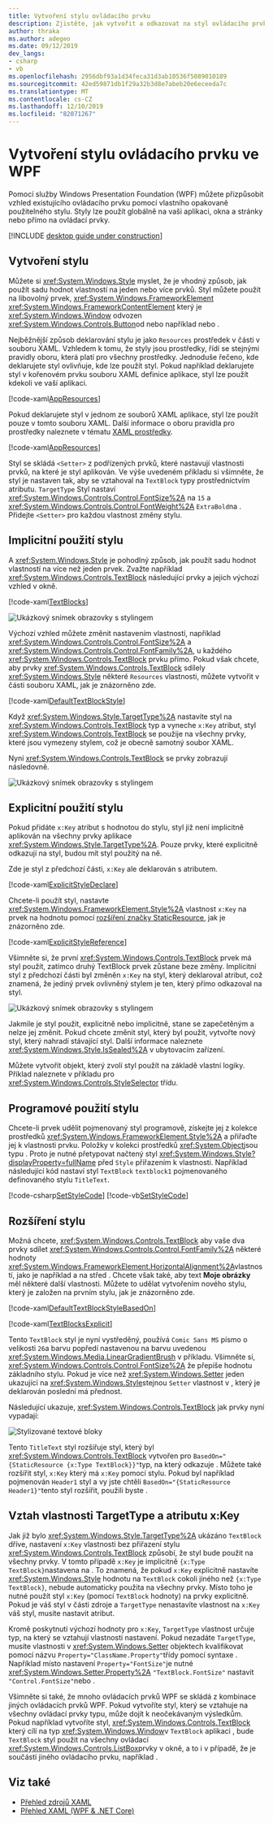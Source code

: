 ```yaml
---
title: Vytvoření stylu ovládacího prvku
description: Zjistěte, jak vytvořit a odkazovat na styl ovládacího prvku v systému Windows Presentation Foundation a .NET Core.
author: thraka
ms.author: adegeo
ms.date: 09/12/2019
dev_langs:
- csharp
- vb
ms.openlocfilehash: 2956dbf93a1d34feca31d3ab10536f5089010189
ms.sourcegitcommit: 42ed59871db1f29a32b3d8e7abeb20e6eceeda7c
ms.translationtype: MT
ms.contentlocale: cs-CZ
ms.lasthandoff: 12/10/2019
ms.locfileid: "82071267"
---
```

# <a name="create-a-style-for-a-control-in-wpf"></a>Vytvoření stylu ovládacího prvku ve WPF

Pomocí služby Windows Presentation Foundation (WPF) můžete přizpůsobit vzhled existujícího ovládacího prvku pomocí vlastního opakovaně použitelného stylu. Styly lze použít globálně na vaši aplikaci, okna a stránky nebo přímo na ovládací prvky.

[!INCLUDE [desktop guide under construction](../../../includes/desktop-guide-preview-note.md)]

## <a name="create-a-style"></a>Vytvoření stylu

Můžete si <xref:System.Windows.Style> myslet, že je vhodný způsob, jak použít sadu hodnot vlastností na jeden nebo více prvků. Styl můžete použít na libovolný prvek, <xref:System.Windows.FrameworkElement> <xref:System.Windows.FrameworkContentElement> který je <xref:System.Windows.Window> odvozen <xref:System.Windows.Controls.Button>od nebo například nebo .

Nejběžnější způsob deklarování stylu je jako `Resources` prostředek v části v souboru XAML. Vzhledem k tomu, že styly jsou prostředky, řídí se stejnými pravidly oboru, která platí pro všechny prostředky. Jednoduše řečeno, kde deklarujete styl ovlivňuje, kde lze použít styl. Pokud například deklarujete styl v kořenovém prvku souboru XAML definice aplikace, styl lze použít kdekoli ve vaší aplikaci.

[!code-xaml[AppResources](~/samples/snippets/desktop-guide/wpf/styles-and-templates-intro/csharp/App.xaml#AppResources)]

Pokud deklarujete styl v jednom ze souborů XAML aplikace, styl lze použít pouze v tomto souboru XAML. Další informace o oboru pravidla pro prostředky naleznete v tématu [XAML prostředky](xaml-resources-define.md).

[!code-xaml[AppResources](~/samples/snippets/desktop-guide/wpf/styles-and-templates-intro/csharp/WindowSingleResource.xaml#WindowResources)]

Styl se skládá `<Setter>` z podřízených prvků, které nastavují vlastnosti prvků, na které je styl aplikován. Ve výše uvedeném příkladu si všimněte, že styl je nastaven tak, aby se vztahoval na `TextBlock` typy prostřednictvím atributu. `TargetType` Styl nastaví <xref:System.Windows.Controls.Control.FontSize%2A> na `15` a <xref:System.Windows.Controls.Control.FontWeight%2A> `ExtraBold`na . Přidejte `<Setter>` pro každou vlastnost změny stylu.

## <a name="apply-a-style-implicitly"></a>Implicitní použití stylu

A <xref:System.Windows.Style> je pohodlný způsob, jak použít sadu hodnot vlastností na více než jeden prvek. Zvažte například <xref:System.Windows.Controls.TextBlock> následující prvky a jejich výchozí vzhled v okně.

[!code-xaml[TextBlocks](~/samples/snippets/desktop-guide/wpf/styles-and-templates-intro/csharp/Window1.xaml#SnippetTextBlocks)]

![Ukázkový snímek obrazovky s stylingem](./media/styles-and-templates-overview/stylingintro-textblocksbefore.png "StylingIntro_TextBlocksBefore")

Výchozí vzhled můžete změnit nastavením vlastností, například <xref:System.Windows.Controls.Control.FontSize%2A> a <xref:System.Windows.Controls.Control.FontFamily%2A>, u každého <xref:System.Windows.Controls.TextBlock> prvku přímo. Pokud však chcete, aby prvky <xref:System.Windows.Controls.TextBlock> sdílely <xref:System.Windows.Style> některé `Resources` vlastnosti, můžete vytvořit v části souboru XAML, jak je znázorněno zde.

[!code-xaml[DefaultTextBlockStyle](~/samples/snippets/desktop-guide/wpf/styles-and-templates-intro/csharp/Window1.xaml#SnippetDefaultTextBlockStyle)]

Když <xref:System.Windows.Style.TargetType%2A> nastavíte styl na <xref:System.Windows.Controls.TextBlock> typ a vyneche `x:Key` atribut, styl <xref:System.Windows.Controls.TextBlock> se použije na všechny prvky, které jsou vymezeny stylem, což je obecně samotný soubor XAML.

Nyní <xref:System.Windows.Controls.TextBlock> se prvky zobrazují následovně.

![Ukázkový snímek obrazovky s stylingem](./media/styles-and-templates-overview/stylingintro-textblocksbasestyle.png "StylingIntro_TextBlocksBaseStyle")

## <a name="apply-a-style-explicitly"></a>Explicitní použití stylu

Pokud přidáte `x:Key` atribut s hodnotou do stylu, styl již není implicitně aplikován na všechny prvky aplikace <xref:System.Windows.Style.TargetType%2A>. Pouze prvky, které explicitně odkazují na styl, budou mít styl použitý na ně.

Zde je styl z předchozí části, `x:Key` ale deklarován s atributem.

[!code-xaml[ExplicitStyleDeclare](~/samples/snippets/desktop-guide/wpf/styles-and-templates-intro/csharp/WindowExplicitStyle.xaml#ExplicitStyleDeclare)]

Chcete-li použít styl, nastavte <xref:System.Windows.FrameworkElement.Style%2A> vlastnost `x:Key` na prvek na hodnotu pomocí [rozšíření značky StaticResource](../../framework/wpf/advanced/staticresource-markup-extension.md), jak je znázorněno zde.

[!code-xaml[ExplicitStyleReference](~/samples/snippets/desktop-guide/wpf/styles-and-templates-intro/csharp/WindowExplicitStyle.xaml#ExplicitStyleReference)]

Všimněte si, že první <xref:System.Windows.Controls.TextBlock> prvek má styl použít, zatímco druhý TextBlock prvek zůstane beze změny. Implicitní styl z předchozí části byl změněn `x:Key` na styl, který deklaroval atribut, což znamená, že jediný prvek ovlivněný stylem je ten, který přímo odkazoval na styl.

![Ukázkový snímek obrazovky s stylingem](./media/styles-and-templates-overview/create-a-style-explicit-textblock.png "vytvořit -a-style-explicit-textblock")

Jakmile je styl použit, explicitně nebo implicitně, stane se zapečetěným a nelze jej změnit. Pokud chcete změnit styl, který byl použit, vytvořte nový styl, který nahradí stávající styl. Další informace naleznete <xref:System.Windows.Style.IsSealed%2A> v ubytovacím zařízení.

Můžete vytvořit objekt, který zvolí styl použít na základě vlastní logiky. Příklad naleznete v příkladu pro <xref:System.Windows.Controls.StyleSelector> třídu.

## <a name="apply-a-style-programmatically"></a>Programové použití stylu

Chcete-li prvek udělit pojmenovaný styl programově, získejte jej z kolekce prostředků <xref:System.Windows.FrameworkElement.Style%2A> a přiřaďte jej k vlastnosti prvku. Položky v kolekci prostředků <xref:System.Object>jsou typu . Proto je nutné přetypovat načtený styl <xref:System.Windows.Style?displayProperty=fullName> před `Style` přiřazením k vlastnosti. Například následující kód nastaví styl `TextBlock` `textblock1` pojmenovaného definovaného stylu `TitleText`.

[!code-csharp[SetStyleCode](~/samples/snippets/desktop-guide/wpf/styles-and-templates-intro/csharp/Window2.xaml.cs#SnippetSetStyleCode)]
[!code-vb[SetStyleCode](~/samples/snippets/desktop-guide/wpf/styles-and-templates-intro/vb/MainWindow.xaml.vb#SnippetSetStyleCode)]

## <a name="extend-a-style"></a>Rozšíření stylu

Možná chcete, <xref:System.Windows.Controls.TextBlock> aby vaše dva prvky sdílet <xref:System.Windows.Controls.Control.FontFamily%2A> některé hodnoty <xref:System.Windows.FrameworkElement.HorizontalAlignment%2A>vlastností, jako je například a na střed . Chcete však také, aby text **Moje obrázky** měl některé další vlastnosti. Můžete to udělat vytvořením nového stylu, který je založen na prvním stylu, jak je znázorněno zde.

[!code-xaml[DefaultTextBlockStyleBasedOn](~/samples/snippets/desktop-guide/wpf/styles-and-templates-intro/csharp/Window2.xaml#SnippetDefaultTextBlockStyleBasedOn)]

[!code-xaml[TextBlocksExplicit](~/samples/snippets/desktop-guide/wpf/styles-and-templates-intro/csharp/Window2.xaml#SnippetTextBlocksExplicit)]

Tento `TextBlock` styl je nyní vystředěný, používá `Comic Sans MS` písmo o velikosti `26`a barvu popředí nastavenou na barvu uvedenou <xref:System.Windows.Media.LinearGradientBrush> v příkladu. Všimněte si, <xref:System.Windows.Controls.Control.FontSize%2A> že přepíše hodnotu základního stylu. Pokud je více než <xref:System.Windows.Setter> jeden ukazující na <xref:System.Windows.Style>stejnou `Setter` vlastnost v , který je deklarován poslední má přednost.

Následující ukazuje, <xref:System.Windows.Controls.TextBlock> jak prvky nyní vypadají:

![Stylizované textové bloky](./media/styles-and-templates-overview/stylingintro-textblocks.png "StylingIntro_TextBlocks")

Tento `TitleText` styl rozšiřuje styl, který byl <xref:System.Windows.Controls.TextBlock> vytvořen pro `BasedOn="{StaticResource {x:Type TextBlock}}"`typ, na který odkazuje . Můžete také rozšířit styl, `x:Key` který má `x:Key` pomocí stylu. Pokud byl například pojmenován `Header1` styl a vy jste chtěli `BasedOn="{StaticResource Header1}"`tento styl rozšířit, použili byste .

## <a name="relationship-of-the-targettype-property-and-the-xkey-attribute"></a>Vztah vlastnosti TargetType a atributu x:Key

Jak již bylo <xref:System.Windows.Style.TargetType%2A> ukázáno `TextBlock` dříve, nastavení `x:Key` vlastnosti bez přiřazení stylu <xref:System.Windows.Controls.TextBlock> způsobí, že styl bude použit na všechny prvky. V tomto případě `x:Key` je implicitně `{x:Type TextBlock}`nastavena na . To znamená, že pokud `x:Key` explicitně nastavíte <xref:System.Windows.Style> hodnotu na `TextBlock` cokoli jiného než `{x:Type TextBlock}`, nebude automaticky použita na všechny prvky. Místo toho je nutné použít styl `x:Key` (pomocí `TextBlock` hodnoty) na prvky explicitně. Pokud je váš styl v části zdroje a `TargetType` nenastavíte vlastnost na `x:Key` váš styl, musíte nastavit atribut.

Kromě poskytnutí výchozí hodnoty pro `x:Key`, `TargetType` vlastnost určuje typ, na který se vztahují vlastnosti nastavení. Pokud nezadáte `TargetType`, musíte vlastnosti v <xref:System.Windows.Setter> objektech kvalifikovat pomocí názvu `Property="ClassName.Property"`třídy pomocí syntaxe . Například místo nastavení `Property="FontSize"`je nutné <xref:System.Windows.Setter.Property%2A> `"TextBlock.FontSize"` nastavit `"Control.FontSize"`nebo .

Všimněte si také, že mnoho ovládacích prvků WPF se skládá z kombinace jiných ovládacích prvků WPF. Pokud vytvoříte styl, který se vztahuje na všechny ovládací prvky typu, může dojít k neočekávaným výsledkům. Pokud například vytvoříte styl, <xref:System.Windows.Controls.TextBlock> který cílí na typ <xref:System.Windows.Window>v `TextBlock` aplikaci , bude `TextBlock` styl použit na všechny ovládací <xref:System.Windows.Controls.ListBox>prvky v okně, a to i v případě, že je součástí jiného ovládacího prvku, například .

## <a name="see-also"></a>Viz také

<!-- - [Create a style for a control](styles-templates-create-apply-template.md) -->
- [Přehled zdrojů XAML](xaml-resources-define.md)
- [Přehled XAML (WPF & .NET Core)](xaml.md)
